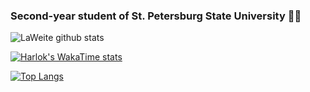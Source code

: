 ### Second-year student of St. Petersburg State University 👨‍💻

![LaWeite github stats](https://github-readme-stats.vercel.app/api?username=Laweite&show_icons=true&hide_border=true)

[![Harlok's WakaTime stats](https://github-readme-stats.vercel.app/api/wakatime?username=Laweite)](https://github.com/Laweite/github-readme-stats)

[![Top Langs](https://github-readme-stats.vercel.app/api/top-langs/?username=LaWeite&layout=compact)](https://github.com/LaWeite/github-readme-stats)

<!--
**LaWeite/LaWeite** is a ✨ _special_ ✨ repository because its `README.md` (this file) appears on your GitHub profile.

Here are some ideas to get you started:

- 🔭 I’m currently working on ...
- 🌱 I’m currently learning ...
- 👯 I’m looking to collaborate on ...
- 🤔 I’m looking for help with ...
- 💬 Ask me about ...
- 📫 How to reach me: ...
- 😄 Pronouns: ...
- ⚡ Fun fact: ...
-->
